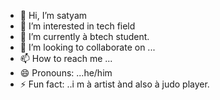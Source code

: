 - 👋 Hi, I’m satyam 
- 👀 I’m interested in  tech field
- 🌱 I’m currently à btech student.
- 💞️ I’m looking to collaborate on ...
- 📫 How to reach me ...
- 😄 Pronouns: ...he/him
- ⚡ Fun fact: ..i m à artist ànd also à judo player.

<!---
universe3/universe3 is a ✨ special ✨ repository because its `README.md` (this file) appears on your GitHub profile.
You can click the Preview link to take a look at your changes.
--->
